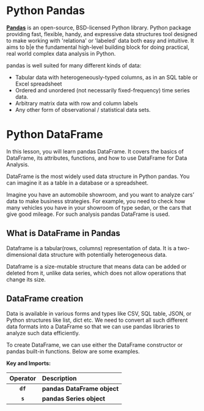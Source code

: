
# Python Pandas

**[Pandas](https://pandas.pydata.org/)** is an open-source, BSD-licensed Python library. Python package providing fast, flexible, handy, and expressive data structures tool designed to make working with 'relationa' or 'labeled' data both easy and intuitive. It aims to b|e the fundamental high-level building block for doing practical, real world complex data analysis in Python.

pandas is well suited for many different kinds of data:

* Tabular data with heterogeneously-typed columns, as in an SQL table or Excel spreadsheet
* Ordered and unordered (not necessarily fixed-frequency) time series data.
* Arbitrary matrix data with row and column labels
* Any other form of observational / statistical data sets.
# Python DataFrame

In this lesson, you will learn pandas DataFrame. It covers the basics of DataFrame, its attributes, functions, and how to use DataFrame for Data Analysis.

DataFrame is the most widely used data structure in Python pandas. You can imagine it as a table in a database or a spreadsheet.

Imagine you have an automobile showroom, and you want to analyze cars’ data to make business strategies. For example, you need to check how many vehicles you have in your showroom of type sedan, or the cars that give good mileage. For such analysis pandas DataFrame is used.
## What is DataFrame in Pandas

Dataframe is a tabular(rows, columns) representation of data. It is a two-dimensional data structure with potentially heterogeneous data.

Dataframe is a size-mutable structure that means data can be added or deleted from it, unlike data series, which does not allow operations that change its size.

## DataFrame creation

Data is available in various forms and types like CSV, SQL table, JSON, or Python structures like list, dict etc. We need to convert all such different data formats into a DataFrame so that we can use pandas libraries to analyze such data efficiently.

To create DataFrame, we can use either the DataFrame constructor or pandas built-in functions. Below are some examples.

**Key and Imports:**

| Operator | Description |
|:----: |:---- |
| **`df`** | **pandas DataFrame object** | 
| **`s`**  | **pandas Series object** |
